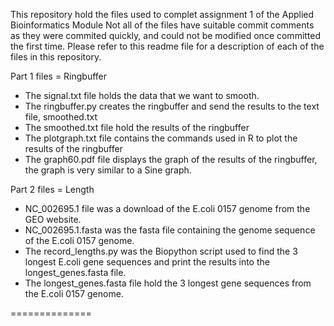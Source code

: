 This repository hold the files used to complet assignment 1 of the Applied Bioinformatics Module
Not all of the files have suitable commit comments as they were commited quickly, and could not be modified once committed the first time. Please refer to this readme file for a description of each of the files in this repository.

Part 1 files = Ringbuffer
* The signal.txt file holds the data that we want to smooth.
* The ringbuffer.py creates the ringbuffer and send the results to the text file, smoothed.txt
* The smoothed.txt file hold the results of the ringbuffer
* The plotgraph.txt file contains the commands used in R to plot the results of the ringbuffer
* The graph60.pdf file displays the graph of the results of the ringbuffer, the graph is very similar to a Sine graph.

Part 2 files = Length
* NC_002695.1 file was a download of the E.coli 0157 genome from the GEO website.
* NC_002695.1.fasta was the fasta file containing the genome sequence of the E.coli 0157 genome.
* The record_lengths.py was the Biopython script used to find the 3 longest E.coli gene sequences and print the results into the longest_genes.fasta file.
* The longest_genes.fasta file hold the 3 longest gene sequences from the E.coli 0157 genome.

==============
